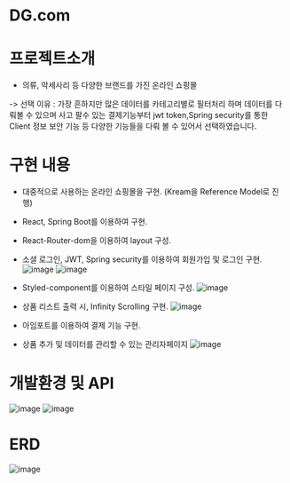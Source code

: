 # DG.com
# 프로젝트소개
- 의류, 악세사리 등 다양한 브랜드를 가진 온라인 쇼핑몰

-> 선택 이유 : 가장 흔하지만 많은 데이터를 카테고리별로 필터처리 하며 데이터를 다뤄볼 수 있으며 사고 팔수 있는 결제기능부터 jwt token,Spring security를 통한 Client 정보 보안 기능 등 다양한 기능들을 다뤄 볼 수 있어서 선택하였습니다.

# 구현 내용
- 대중적으로 사용하는 온라인 쇼핑몰을 구현. (Kream을 Reference Model로 진행)
- React, Spring Boot를 이용하여 구현.
- React-Router-dom을 이용하여 layout 구성.
- 소셜 로그인, JWT, Spring security를 이용하여 회원가입 및 로그인 구현.
![image](https://user-images.githubusercontent.com/114208462/217546640-40285e9f-c353-4ef0-a9dc-3cf0f4190a14.png)
![image](https://user-images.githubusercontent.com/114208462/217546701-de92de9b-ab54-438f-8622-7dfc0a8e3a6a.png)

- Styled-component를 이용하여 스타일 페이지 구성.
![image](https://user-images.githubusercontent.com/114208462/217546776-59b7f991-a949-402e-ae77-18821e7e7fc7.png)

- 상품 리스트 출력 시, Infinity Scrolling 구현.
![image](https://user-images.githubusercontent.com/114208462/217549470-8f7d3132-ae5f-4185-88ad-62be636af9a8.png)


- 아임포트를 이용하여 결제 기능 구현.

- 상품 추가 및 데이터를 관리할 수 있는 관리자페이지
![image](https://user-images.githubusercontent.com/114208462/217551884-f11339a8-f926-4657-b74e-92d437800cd1.png)


# 개발환경 및 API
![image](https://user-images.githubusercontent.com/114208462/217550291-7e1188b6-2099-44a4-bba9-5d94e3b563b3.png)
![image](https://user-images.githubusercontent.com/114208462/217550367-1d3762e6-741d-4f5a-9508-fa37fc8b2133.png)


# ERD
![image](https://user-images.githubusercontent.com/114208462/217544427-ac87360c-1436-49b5-893d-ed2fd55d792e.png)
